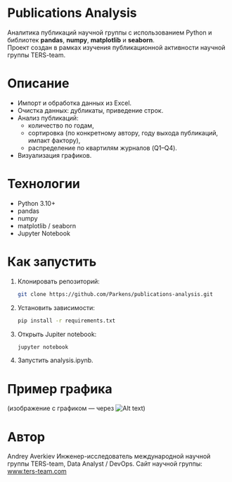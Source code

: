 # Publications Analysis

Аналитика публикаций научной группы с использованием Python и библиотек **pandas**, **numpy**, **matplotlib** и **seaborn**.  
Проект создан в рамках изучения публикационной активности научной группы TERS-team.

# Описание
- Импорт и обработка данных из Excel.
- Очистка данных: дубликаты, приведение строк.
- Анализ публикаций:
  - количество по годам,
  - сортировка (по конкретному автору, году выхода публикаций, импакт фактору),
  - распределение по квартилям журналов (Q1–Q4).
- Визуализация графиков.

# Технологии
- Python 3.10+
- pandas
- numpy
- matplotlib / seaborn
- Jupyter Notebook

# Как запустить
1. Клонировать репозиторий:
   ```bash
   git clone https://github.com/Parkens/publications-analysis.git
2. Установить зависимости:
   ```bash
   pip install -r requirements.txt
3. Открыть Jupiter notebook:
   ```bash
   jupyter notebook
4. Запустить analysis.ipynb.

# Пример графика
(изображение с графиком — через ![Alt text](path/to/image.png))

# Автор
Andrey Averkiev
Инженер-исследователь международной научной группы TERS-team, Data Analyst / DevOps.
Сайт научной группы: www.ters-team.com
